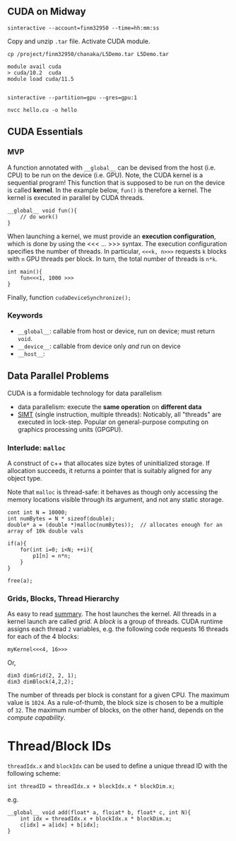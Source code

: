 ## CUDA on Midway

```
sinteractive --account=finm32950 --time=hh:mm:ss  
```

Copy and unzip `.tar` file. Activate CUDA module.
```
cp /project/finm32950/chanaka/L5Demo.tar L5Demo.tar

module avail cuda
> cuda/10.2  cuda
module load cuda/11.5


sinteractive --partition=gpu --gres=gpu:1 

nvcc hello.cu -o hello
```

## CUDA Essentials

### MVP
A function annotated with `__global__` can be devised from the host (i.e. CPU) to be run on the device (i.e. GPU).
Note, the CUDA kernel is a sequential program! This function that is supposed to be run on the device is called **kernel**. In the example below, `fun()` is therefore a kernel. 
The kernel is executed in parallel by CUDA threads. 
```
__global__ void fun(){
    // do work()
}
```
When launching a kernel, we must provide an **execution configuration**, which is done by using the <<< ... >>> syntax.
The execution configuration specifies the number of threads. In particular, `<<<k, n>>>` requests `k` blocks with `n` GPU threads per block. In turn, the total number of threads is `n*k`. 
```
int main(){
    fun<<<1, 1000 >>>
}

```
Finally, function `cudaDeviceSynchronize();`

### Keywords
- `__global__`: callable from host or device, run on device; must return `void`. 
- `__device__`: callable from device only *and* run on device
- `__host__`: 

## Data Parallel Problems 
CUDA is a formidable technology for data parallelism
- data parallelism: execute the **same operation** on **different data**
- [SIMT](https://en.wikipedia.org/wiki/Single_instruction,_multiple_threads) (single instruction, multiple threads): Noticably, all "threads" are executed in lock-step. Popular on general-purpose computing on graphics processing units (GPGPU). 

### Interlude: `malloc` 
A construct of c++ that allocates size bytes of uninitialized storage. If allocation succeeds, it returns a pointer that is suitably aligned for any object type.

Note that `malloc` is thread-safe: it behaves as though only accessing the memory locations visible through its argument, and not any static storage.
```
cont int N = 10000;
int numBytes = N * sizeof(double);
double* a = (double *)malloc(numBytes));  // allocates enough for an array of 10k double vals

if(a){
    for(int i=0; i<N; ++i){
        p1[n] = n*n;
    }     
}

free(a);
```

### Grids, Blocks, Thread Hierarchy
As easy to read [summary](https://eximia.co/understanding-the-basics-of-cuda-thread-hierarchies/). 
The host launches the kernel. All threads in a kernel launch are called *grid*. A *block* is a group of threads. 
CUDA runtime assigns each thread `2` variables, e.g. the following code requests 16 threads for each of the 4 blocks:
```
myKernel<<<4, 16>>>
```
Or,
```
dim3 dimGrid(2, 2, 1);
dim3 dimBlock(4,2,2);
```
The number of threads per block is constant for a given CPU. The maximum value is `1024`. As a rule-of-thumb, the block size is chosen to be a multiple of `32`. The maximum number of blocks, on the other hand, depends on the *compute capability*. 

# Thread/Block IDs
`threadIdx.x` and `blockIdx` can be used to define a unique thread ID with the following scheme:
```
int threadID = threadIdx.x + blockIdx.x * blockDim.x;
```
e.g.
```
__global__ void add(float* a, floiat* b, float* c, int N){
    int idx = threadIdx.x + blockIdx.x * blockDim.x;
    c[idx] = a[idx] + b[idx];
}
```